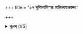 +++
title = "०१ भुगित्यभिगतः शलित्यपक्रान्तः"

+++
<details><summary>मूलम् (VS)</summary>

भुगि॑त्य॒भिग॑तः॒ शलि॑त्य॒पक्रा॑न्तः॒ फलि॑त्य॒भिष्ठि॑तः। दु॒न्दुभि॑माहनना॒भ्यां जरितरोथा॑मो दै॒व ॥
</details>